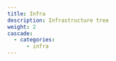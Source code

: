 ```yaml
---
title: Infra
description: Infrastructure tree
weight: 2
cascade:
  - categories:
      - infra
---
```

